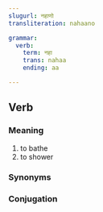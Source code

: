 ```yaml
---
slugurl: नहाणो
transliteration: nahaano

grammar:
  verb:
    term: नहा
    trans: nahaa
    ending: aa

---
```


## Verb

### Meaning

<word-meanings>

1. to bathe
2. to shower

</word-meanings>

### Synonyms

<word-synonyms :syns="['हापडणो']"></word-synonyms>

### Conjugation

<verb-conj :grammar="grammar"></verb-conj>
